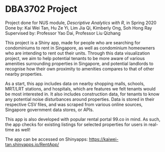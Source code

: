 # DBA3702 Project
Project done for NUS module, <i>Descriptive Analytics with R</i>, in Spring 2020
<br> Done by: Kai Wei Tan, Hu Ze Yi, Lim Jia Qi, Kimberly Ong, Soh Hong Ray
<br> Supervised by: Professor Yao Dai, Professor Liu Qizhang

This project is a Shiny app, made for people who are searching for condominiums to rent in Singapore, as well as condominium homeowners who are intending to rent out their units. Through this data visualization project, we aim to help potential tenants to be more aware of various amenities surrounding properties in Singapore, and potential landlords to recognise how their own proximity to amenities compares to that of other nearby properties.

As a start, this app includes data on nearby shopping malls, schools, MRT/LRT stations, and hospitals, which are features we felt tenants would be most interested in. It also includes construction data, for tenants to know any potential noise disturbances around properties. Data is stored in their respective CSV files, and was scraped from various online sources, Singapore government data stores, or APIs.

This app is also developed with popular rental portal 99.co in mind. As such, the app checks for existing listings for selected properties for users in real-time as well!

The app can be accessed on Shinyapps: https://kaiwei-tan.shinyapps.io/RentApp/
